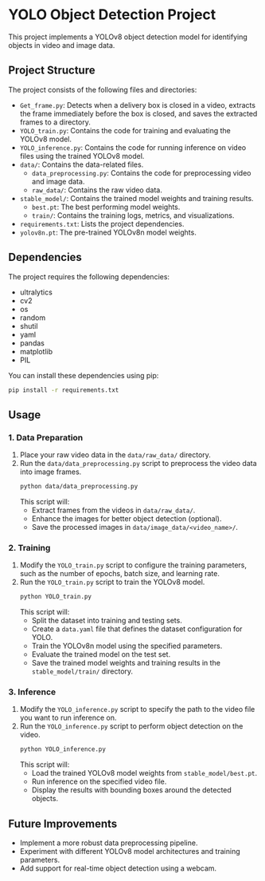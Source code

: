 # YOLO Object Detection Project

This project implements a YOLOv8 object detection model for identifying objects in video and image data.

## Project Structure

The project consists of the following files and directories:

*   `Get_frame.py`: Detects when a delivery box is closed in a video, extracts the frame immediately before the box is closed, and saves the extracted frames to a directory.
*   `YOLO_train.py`: Contains the code for training and evaluating the YOLOv8 model.
*   `YOLO_inference.py`: Contains the code for running inference on video files using the trained YOLOv8 model.
*   `data/`: Contains the data-related files.
    *   `data_preprocessing.py`: Contains the code for preprocessing video and image data.
    *   `raw_data/`: Contains the raw video data.
*   `stable_model/`: Contains the trained model weights and training results.
    *   `best.pt`: The best performing model weights.
    *   `train/`: Contains the training logs, metrics, and visualizations.
*   `requirements.txt`: Lists the project dependencies.
*   `yolov8n.pt`: The pre-trained YOLOv8n model weights.

## Dependencies

The project requires the following dependencies:

*   ultralytics
*   cv2
*   os
*   random
*   shutil
*   yaml
*   pandas
*   matplotlib
*   PIL

You can install these dependencies using pip:

```bash
pip install -r requirements.txt
```

## Usage

### 1. Data Preparation

1.  Place your raw video data in the `data/raw_data/` directory.
2.  Run the `data/data_preprocessing.py` script to preprocess the video data into image frames.
    ```bash
    python data/data_preprocessing.py
    ```
    This script will:
    * Extract frames from the videos in `data/raw_data/`.
    * Enhance the images for better object detection (optional).
    * Save the processed images in `data/image_data/<video_name>/`.

### 2. Training

1.  Modify the `YOLO_train.py` script to configure the training parameters, such as the number of epochs, batch size, and learning rate.
2.  Run the `YOLO_train.py` script to train the YOLOv8 model.
    ```bash
    python YOLO_train.py
    ```
    This script will:
    * Split the dataset into training and testing sets.
    * Create a `data.yaml` file that defines the dataset configuration for YOLO.
    * Train the YOLOv8n model using the specified parameters.
    * Evaluate the trained model on the test set.
    * Save the trained model weights and training results in the `stable_model/train/` directory.

### 3. Inference

1.  Modify the `YOLO_inference.py` script to specify the path to the video file you want to run inference on.
2.  Run the `YOLO_inference.py` script to perform object detection on the video.
    ```bash
    python YOLO_inference.py
    ```
    This script will:
    * Load the trained YOLOv8 model weights from `stable_model/best.pt`.
    * Run inference on the specified video file.
    * Display the results with bounding boxes around the detected objects.


## Future Improvements

*   Implement a more robust data preprocessing pipeline.
*   Experiment with different YOLOv8 model architectures and training parameters.
*   Add support for real-time object detection using a webcam.
